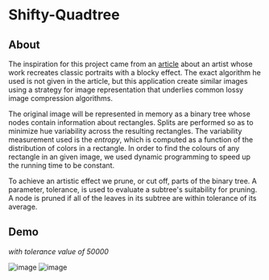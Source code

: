 # Shifty-Quadtree
## About
The inspiration for this project came from an [article](https://mymodernmet.com/algorithm-art-color-study-dimitris-ladopoulos/) about an artist whose work recreates classic portraits with a blocky effect. The exact algorithm he used is not given in the article, but this application create similar images using a strategy for image representation that underlies common lossy image compression algorithms.

The original image will be represented in memory as a binary tree whose nodes contain information about rectangles. Splits are performed so as to minimize hue variability across the resulting rectangles. The variability measurement used is the *entropy*, which is computed as a function of the distribution of colors in a rectangle. In order to find the colours of any rectangle in an given image, we used dynamic programming to speed up the running time to be constant. 

To achieve an artistic effect we prune, or cut off, parts of the binary tree. A parameter, tolerance, is used to evaluate a subtree's suitability for pruning. A node is pruned if all of the leaves in its subtree are within tolerance of its average.

## Demo
*with tolerance value of 50000*

![image](https://user-images.githubusercontent.com/53128080/147374704-b559bec3-ba34-4c05-b30d-bb05b1dd3032.png)
![image](https://user-images.githubusercontent.com/53128080/147374846-273955f6-a70f-4706-9c5d-966a1e83a353.png)
